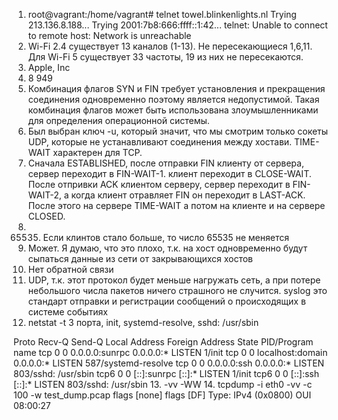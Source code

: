 1. root@vagrant:/home/vagrant# telnet towel.blinkenlights.nl
   Trying 213.136.8.188...
   Trying 2001:7b8:666:ffff::1:42...
   telnet: Unable to connect to remote host: Network is unreachable
2. Wi-Fi 2.4 существует 13 каналов (1-13). Не пересекающиеся 1,6,11. Для Wi-Fi 5 существует 33 частоты, 19 из них не пересекаются.
3. Apple, Inc
4. 8 949
5. Комбинация флагов SYN и FIN требует установления и прекращения соединения одновременно поэтому является недопустимой. Такая комбинация флагов может быть использована злоумышленниками для определения операционной системы.
6. Был выбран ключ -u, который значит, что мы смотрим только сокеты UDP, которые не устанавливают соединения между хостави. TIME-WAIT характерен для TCP.
7. Сначала ESTABLISHED, после отправки FIN клиенту от сервера, сервер переходит в FIN-WAIT-1. клиент переходит в CLOSE-WAIT. После отпривки ACK клиентом серверу, сервер переходит в FIN-WAIT-2, а когда клиент отравляет FIN он переходит в LAST-ACK. После этого на сервере TIME-WAIT а потом на клиенте и на сервере CLOSED.
8. 65535. Если клинтов стало больше, то число 65535 не меняется
9. Может. Я думаю, что это плохо, т.к. на хост одновременно будут сыпаться данные из сети от закрывающихся хостов
10. Нет обратной связи
11. UDP, т.к. этот протокол будет меньше нагружать сеть, а при потере небольшого числа пакетов ничего страшного не случится. syslog это стандарт отправки и регистрации сообщений о происходящих в системе событиях
12. netstat -t
    3 порта, init, systemd-resolve, sshd: /usr/sbin

Proto Recv-Q Send-Q Local Address           Foreign Address         State       PID/Program name
tcp        0      0 0.0.0.0:sunrpc          0.0.0.0:*               LISTEN      1/init
tcp        0      0 localhost:domain        0.0.0.0:*               LISTEN      587/systemd-resolve
tcp        0      0 0.0.0.0:ssh             0.0.0.0:*               LISTEN      803/sshd: /usr/sbin
tcp6       0      0 [::]:sunrpc             [::]:*                  LISTEN      1/init
tcp6       0      0 [::]:ssh                [::]:*                  LISTEN      803/sshd: /usr/sbin
13. -vv
    -WW
14. tcpdump -i eth0 -vv -c 100 -w test_dump.pcap
    flags [none] flags [DF] 
    Type: IPv4 (0x0800)
    OUI 08:00:27